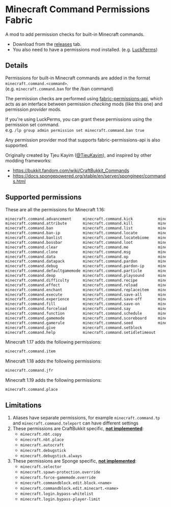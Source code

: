 # Minecraft Command Permissions Fabric

A mod to add permission checks for built-in Minecraft commands.

* Download from the [releases](https://github.com/lucko/minecraft-command-permissions-fabric/releases) tab.
* You also need to have a permissions mod installed. (e.g. [LuckPerms](https://luckperms.net))

## Details

Permissions for built-in Minecraft commands are added in the format `minecraft.command.<command>`.   
(e.g. `minecraft.command.ban` for the /ban command)

The permission checks are performed using [fabric-permissions-api](https://github.com/lucko/fabric-permissions-api), which acts as an interface between permission *checking* mods (like this one) and permission *provider* mods.

If you're using LuckPerms, you can grant these permissions using the permission set command.   
e.g. `/lp group admin permission set minecraft.command.ban true`

Any permission provider mod that supports fabric-permissions-api is also supported.

Originally created by Tjeu Kayim ([@TjeuKayim](https://github.com/TjeuKayim)), and inspired by other modding frameworks:

- https://bukkit.fandom.com/wiki/CraftBukkit_Commands
- https://docs.spongepowered.org/stable/en/server/spongineer/commands.html


## Supported permissions

These are all the permissions for Minecraft 1.16:

```txt
minecraft.command.advancement     minecraft.command.kick           minecraft.command.setworldspawn
minecraft.command.attribute       minecraft.command.kill           minecraft.command.spawnpoint
minecraft.command.ban             minecraft.command.list           minecraft.command.spectate
minecraft.command.ban-ip          minecraft.command.locate         minecraft.command.spreadplayers
minecraft.command.banlist         minecraft.command.locatebiome    minecraft.command.stop
minecraft.command.bossbar         minecraft.command.loot           minecraft.command.stopsound
minecraft.command.clear           minecraft.command.me             minecraft.command.summon
minecraft.command.clone           minecraft.command.msg            minecraft.command.tag
minecraft.command.data            minecraft.command.op             minecraft.command.team
minecraft.command.datapack        minecraft.command.pardon         minecraft.command.teammsg
minecraft.command.debug           minecraft.command.pardon-ip      minecraft.command.teleport
minecraft.command.defaultgamemode minecraft.command.particle       minecraft.command.tell
minecraft.command.deop            minecraft.command.playsound      minecraft.command.tellraw
minecraft.command.difficulty      minecraft.command.recipe         minecraft.command.time
minecraft.command.effect          minecraft.command.reload         minecraft.command.title
minecraft.command.enchant         minecraft.command.replaceitem    minecraft.command.tm
minecraft.command.execute         minecraft.command.save-all       minecraft.command.tp
minecraft.command.experience      minecraft.command.save-off       minecraft.command.trigger
minecraft.command.fill            minecraft.command.save-on        minecraft.command.w
minecraft.command.forceload       minecraft.command.say            minecraft.command.weather
minecraft.command.function        minecraft.command.schedule       minecraft.command.whitelist
minecraft.command.gamemode        minecraft.command.scoreboard     minecraft.command.worldborder
minecraft.command.gamerule        minecraft.command.seed           minecraft.command.xp
minecraft.command.give            minecraft.command.setblock
minecraft.command.help            minecraft.command.setidletimeout
```

Minecraft 1.17 adds the following permissions:
```txt
minecraft.command.item
```

Minecraft 1.18 adds the following permissions:
```txt
minecraft.command.jfr
```

Minecraft 1.19 adds the following permissions:
```txt
minecraft.command.place
```

## Limitations

1. Aliases have separate permissions, for example `minecraft.command.tp` and `minecraft.command.teleport` can have different settings
2. These permissions are CraftBukkit specific, <ins>**not implemented**</ins>:
   - `minecraft.nbt.copy`
   - `minecraft.nbt.place`
   - `minecraft.autocraft`
   - `minecraft.debugstick`
   - `minecraft.debugstick.always`
3. These permissions are Sponge specific,  <ins>**not implemented**</ins>:
   - `minecraft.selector`
   - `minecraft.spawn-protection.override`
   - `minecraft.force-gamemode.override`
   - `minecraft.commandblock.edit.block.<name>`
   - `minecraft.commandblock.edit.minecart.<name>`
   - `minecraft.login.bypass-whitelist`
   - `minecraft.login.bypass-player-limit`
